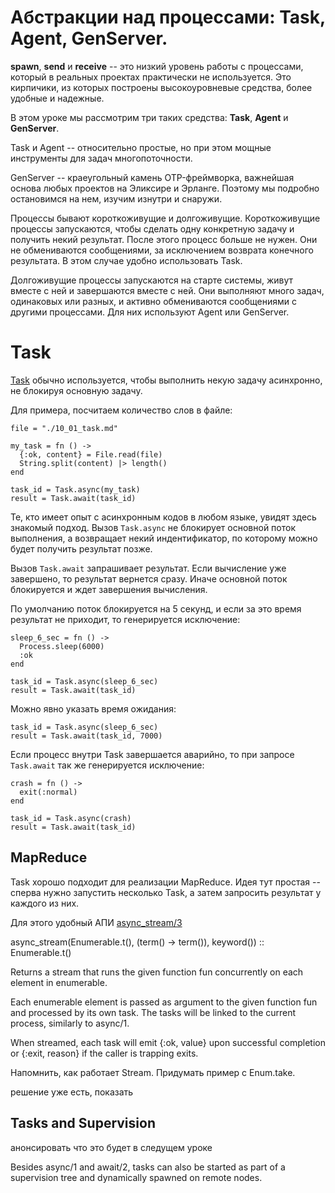 # Абстракции над процессами: Task, Agent, GenServer.

**spawn**, **send** и **receive** -- это низкий уровень работы с процессами, который в реальных проектах практически не используется. Это кирпичики, из которых построены высокоуровневые средства, более удобные и надежные. 

В этом уроке мы рассмотрим три таких средства: **Task**, **Agent** и **GenServer**.

Task и Agent -- относительно простые, но при этом мощные инструменты для задач многопоточности. 

GenServer -- краеугольный камень OTP-фреймворка, важнейшая основа любых проектов на Эликсире и Эрланге. Поэтому мы подробно остановимся на нем, изучим изнутри и снаружи.

Процессы бывают короткоживущие и долгоживущие. Короткоживущие процессы запускаются, чтобы сделать одну конкретную задачу и получить некий результат. После этого процесс больше не нужен. Они не обмениваются сообщениями, за исключением возврата конечного результата. В этом случае удобно использовать Task.

Долгоживущие процессы запускаются на старте системы, живут вместе с ней и завершаются вместе с ней. Они выполняют много задач, одинаковых или разных, и активно обмениваются сообщениями с другими процессами. Для них используют Agent или GenServer.


# Task

[Task](https://hexdocs.pm/elixir/1.12/Task.html) обычно используется, чтобы выполнить некую задачу асинхронно, не блокируя основную задачу.

Для примера, посчитаем количество слов в файле:

```
file = "./10_01_task.md"

my_task = fn () ->
  {:ok, content} = File.read(file)
  String.split(content) |> length()
end

task_id = Task.async(my_task)
result = Task.await(task_id)
```

Те, кто имеет опыт с асинхронным кодов в любом языке, увидят здесь знакомый подход. Вызов `Task.async` не блокирует основной поток выполнения, а возвращает некий индентификатор, по которому можно будет получить результат позже. 

Вызов `Task.await` запрашивает результат. Если вычисление уже завершено, то результат вернется сразу. Иначе основной поток блокируется и ждет завершения вычисления. 

По умолчанию поток блокируется на 5 секунд, и если за это время результат не приходит, то генерируется исключение:

```
sleep_6_sec = fn () ->
  Process.sleep(6000)
  :ok
end

task_id = Task.async(sleep_6_sec)
result = Task.await(task_id)
```

Можно явно указать время ожидания:

```
task_id = Task.async(sleep_6_sec)
result = Task.await(task_id, 7000)
```

Если процесс внутри Task завершается аварийно, то при запросе `Task.await` так же генерируется исключение:

```
crash = fn () ->
  exit(:normal)
end

task_id = Task.async(crash)
result = Task.await(task_id)
```


## MapReduce

Task хорошо подходит для реализации MapReduce. Идея тут простая -- сперва нужно запустить несколько Task, а затем запросить результат у каждого из них.

Для этого удобный АПИ [async_stream/3](https://hexdocs.pm/elixir/1.12/Task.html#async_stream/3)

async_stream(Enumerable.t(), (term() -> term()), keyword()) :: Enumerable.t()

Returns a stream that runs the given function fun concurrently on each element in enumerable.

Each enumerable element is passed as argument to the given function fun and processed by its own task. The tasks will be linked to the current process, similarly to async/1.

When streamed, each task will emit {:ok, value} upon successful completion or {:exit, reason} if the caller is trapping exits. 

Напомнить, как работает Stream. Придумать пример с Enum.take.

решение уже есть, показать


## Tasks and Supervision

анонсировать что это будет в следущем уроке

Besides async/1 and await/2, tasks can also be started as part of a supervision tree and dynamically spawned on remote nodes. 
